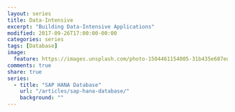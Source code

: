 ```yaml
---
layout: series
title: Data-Intensive
excerpt: "Building Data-Intensive Applications"
modified: 2017-09-26T17:00:00-00:00
categories: series
tags: [Database]
image:
  feature: https://images.unsplash.com/photo-1504461154005-31b435e687ed?dpr=1.5&auto=format&fit=crop&w=1500&h=844&q=80&cs=tinysrgb&crop=
comments: true
share: true
series:
  - title: "SAP HANA Database"
    url: "/articles/sap-hana-database/"
    background: ""
---
```


